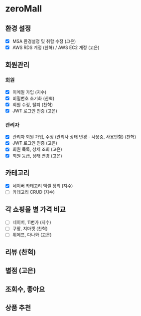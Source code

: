 # zeroMall

## 환경 설정
- [x] MSA 환경설정 및 취합 수정 (고은)
- [x] AWS RDS 계정 (찬혁) / AWS EC2 계정 (고은)

## 회원관리
### 회원
- [x] 이메일 가입 (지수)
- [x] 비밀번호 초기화 (찬혁)
- [x] 회원 수정, 탈퇴 (찬혁)
- [x] JWT 로그인 인증 (고은)
### 관리자
- [x] 관리자 회원 가입, 수정 (관리사 상태 변경 - 사용중, 사용안함) (찬혁)
- [x] JWT 로그인 인증 (고은)
- [x] 회원 목록, 상세 조회 (고은)
- [x] 회원 등급, 상태 변경 (고은)

## 카테고리
- [x] 네이버 카테고리 엑셀 정리 (지수)
- [ ] 카테고리 CRUD (지수)

## 각 쇼핑몰 별 가격 비교
- [ ] 네이버, 11번가 (지수)
- [ ] 쿠팡, 지마켓   (찬혁)
- [ ] 위메프, 다나와 (고은)

## 리뷰 (찬혁)

## 별점 (고은)

## 조회수, 좋아요

## 상품 추천

